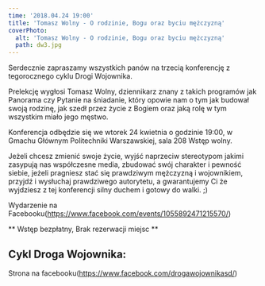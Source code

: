 ```yaml
---
time: '2018.04.24 19:00'
title: 'Tomasz Wolny - O rodzinie, Bogu oraz byciu mężczyzną'
coverPhoto:
  alt: 'Tomasz Wolny - O rodzinie, Bogu oraz byciu mężczyzną'
  path: dw3.jpg
---
```

Serdecznie zapraszamy wszystkich panów na trzecią konferencję z tegorocznego cyklu Drogi Wojownika. 

Prelekcję wygłosi Tomasz Wolny, dziennikarz znany z takich programów jak Panorama czy Pytanie na śniadanie, który opowie nam o tym jak budował swoją rodzinę, jak szedł przez życie z Bogiem oraz jaką rolę w tym wszystkim miało jego męstwo.

Konferencja odbędzie się we wtorek 24 kwietnia o godzinie 19:00, w Gmachu Głównym Politechniki Warszawskiej, sala 208
Wstęp wolny. 

Jeżeli chcesz zmienić swoje życie, wyjść naprzeciw stereotypom jakimi zasypują nas współczesne media, zbudować swój charakter i pewność siebie, jeżeli pragniesz stać się prawdziwym mężczyzną i wojownikiem, przyjdź i wysłuchaj prawdziwego autorytetu, a gwarantujemy Ci że wyjdziesz z tej konferencji silny duchem i gotowy do walki. ;)

Wydarzenie na Facebooku(https://www.facebook.com/events/1055892471215570/)<br />


** Wstęp bezpłatny, Brak rezerwacji miejsc **



## Cykl Droga Wojownika:
Strona na facebooku(https://www.facebook.com/drogawojownikasd/)